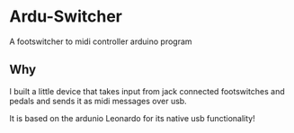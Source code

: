 # Ardu-Switcher
A footswitcher to midi controller arduino program

## Why

I built a little device that takes input from jack connected footswitches and pedals and sends it as midi messages over usb.

It is based on the ardunio Leonardo for its native usb functionality!
